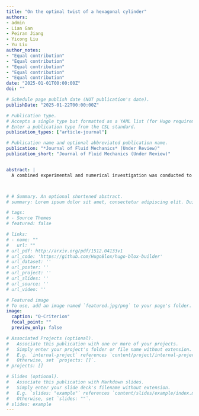 ```yaml
---
title: "On the optimal twist of a hexagonal cylinder"
authors:
- admin
- Lian Gan
- Peiran Jiang
- Yicong Liu
- Yu Liu
author_notes:
- "Equal contribution"
- "Equal contribution"
- "Equal contribution"
- "Equal contribution"
- "Equal contribution"
date: "2025-01-01T00:00:00Z"
doi: ""

# Schedule page publish date (NOT publication's date).
publishDate: "2025-01-22T00:00:00Z"

# Publication type.
# Accepts a single type but formatted as a YAML list (for Hugo requirements).
# Enter a publication type from the CSL standard.
publication_types: ["article-journal"]

# Publication name and optional abbreviated publication name.
publication: "*Journal of Fluid Mechanics* (Under Review)"
publication_short: "Journal of Fluid Mechanics (Under Review)"


abstract: |
  A combined experimental and numerical investigation was conducted to examine the mechanisms of aerodynamic noise reduction for twisted hexagonal cylinders at Reynolds numbers (Re = 20000 – 100000) and twist angles per unit span γ* ∈ [0, 1/3]. It reveals a non-monotonic dependence of noise reduction on γ*, optimised for γ* = 1/6, where a tonal noise reduction of 15 dB and a total sound reduction of 11 dB at Re = 20000 were achieved. This was consistent across all Reynolds numbers tested. Additionally, dual tones were observed in the noise spectra for cases with 1/18 ≤ γ* < 1/6, leading to the identification of two distinct flow patterns (Pattern I and II) based on the number of tones in the spectrum. Large-eddy simulations were performed at Re = 20000 to support the acoustic measurements. Spanwise variations in flow separation gave rise to two distinct regimes: separation (RI) and reattachment (RII). Pattern I (1/5.4 ≤ γ* ≤ 1/3): The spanwise variation of shear layer separation induced wavy vortex shedding, contributing to a moderate noise reduction. Pattern II (1/18 ≤ γ* ≤ 1/7.2): Differences in vortex shedding frequencies between RI and RII regimes led to vortex dislocation, forming C- or X-type vortex structures. The γ* = 1/6 configuration leads to a transitional pattern between Pattern I and II, where modulation was predominantly observed in the RI regime. The superior noise reduction of γ* = 1/6 stems from the combined effects of frequent vortex dislocation and modulation, which reduces spanwise coherency and increases wake three-dimensionality.



# # Summary. An optional shortened abstract.
# summary: Lorem ipsum dolor sit amet, consectetur adipiscing elit. Duis posuere tellus ac convallis placerat. Proin tincidunt magna sed ex sollicitudin condimentum.

# tags:
# - Source Themes
# featured: false

# links:
# - name: ""
#   url: ""
# url_pdf: http://arxiv.org/pdf/1512.04133v1
# url_code: 'https://github.com/HugoBlox/hugo-blox-builder'
# url_dataset: ''
# url_poster: ''
# url_project: ''
# url_slides: ''
# url_source: ''
# url_video: ''

# Featured image
# To use, add an image named `featured.jpg/png` to your page's folder. 
image:
  caption: "Q-Criterion"
  focal_point: ""
  preview_only: false

# Associated Projects (optional).
#   Associate this publication with one or more of your projects.
#   Simply enter your project's folder or file name without extension.
#   E.g. `internal-project` references `content/project/internal-project/index.md`.
#   Otherwise, set `projects: []`.
# projects: []

# Slides (optional).
#   Associate this publication with Markdown slides.
#   Simply enter your slide deck's filename without extension.
#   E.g. `slides: "example"` references `content/slides/example/index.md`.
#   Otherwise, set `slides: ""`.
# slides: example
---
```


<!-- {{% callout note %}}
Click the *Cite* button above to demo the feature to enable visitors to import publication metadata into their reference management software.
{{% /callout %}}

{{% callout note %}}
Create your slides in Markdown - click the *Slides* button to check out the example.
{{% /callout %}} -->
<!-- 
Add the publication's **full text** or **supplementary notes** here. You can use rich formatting such as including [code, math, and images](https://docs.hugoblox.com/content/writing-markdown-latex/). -->
